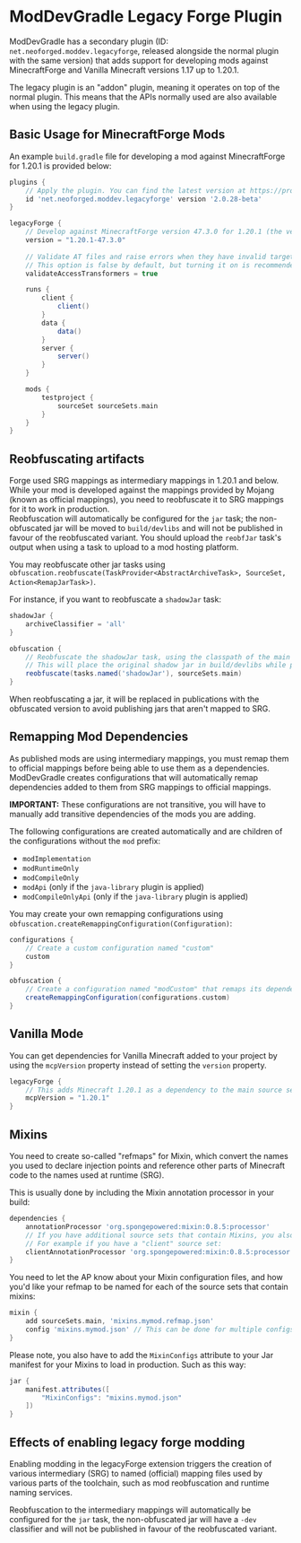 # ModDevGradle Legacy Forge Plugin
ModDevGradle has a secondary plugin (ID: `net.neoforged.moddev.legacyforge`, released alongside the normal plugin with the same version)
that adds support for developing mods against MinecraftForge and Vanilla Minecraft versions 1.17 up to 1.20.1.  

The legacy plugin is an "addon" plugin, meaning it operates on top of the normal plugin. This means that the APIs normally used
are also available when using the legacy plugin.

## Basic Usage for MinecraftForge Mods
An example `build.gradle` file for developing a mod against MinecraftForge for 1.20.1 is provided below:
```groovy
plugins {
    // Apply the plugin. You can find the latest version at https://projects.neoforged.net/neoforged/ModDevGradle
    id 'net.neoforged.moddev.legacyforge' version '2.0.28-beta'
}

legacyForge {
    // Develop against MinecraftForge version 47.3.0 for 1.20.1 (the versions can be found at https://files.minecraftforge.net/)
    version = "1.20.1-47.3.0"
    
    // Validate AT files and raise errors when they have invalid targets
    // This option is false by default, but turning it on is recommended
    validateAccessTransformers = true

    runs {
        client {
            client()
        }
        data {
            data()
        }
        server {
            server()
        }
    }

    mods {
        testproject {
            sourceSet sourceSets.main
        }
    }
}
```

## Reobfuscating artifacts
Forge used SRG mappings as intermediary mappings in 1.20.1 and below. While your mod is developed against the mappings provided
by Mojang (known as official mappings), you need to reobfuscate it to SRG mappings for it to work in production.  
Reobfuscation will automatically be configured for the `jar` task; the non-obfuscated jar will be moved to `build/devlibs`
and will not be published in favour of the reobfuscated variant. You should upload the `reobfJar` task's output when using a
task to upload to a mod hosting platform.

You may reobfuscate other jar tasks using `obfuscation.reobfuscate(TaskProvider<AbstractArchiveTask>, SourceSet, Action<RemapJarTask>)`.

For instance, if you want to reobfuscate a `shadowJar` task:
```groovy
shadowJar {
    archiveClassifier = 'all'
}

obfuscation {
    // Reobfuscate the shadowJar task, using the classpath of the main sourceset for properly remapping inherited members
    // This will place the original shadow jar in build/devlibs while putting this reobfuscated version in build/libs
    reobfuscate(tasks.named('shadowJar'), sourceSets.main)
}
```

When reobfuscating a jar, it will be replaced in publications with the obfuscated version to avoid publishing jars that aren't mapped to SRG.

## Remapping Mod Dependencies
As published mods are using intermediary mappings, you must remap them to official mappings before being able to use them as a dependencies.  
ModDevGradle creates configurations that will automatically remap dependencies added to them from SRG mappings to official mappings.

**IMPORTANT:** These configurations are not transitive, you will have to manually add transitive dependencies of the mods you are adding.

The following configurations are created automatically and are children of the configurations without the `mod` prefix:
- `modImplementation`
- `modRuntimeOnly`
- `modCompileOnly`
- `modApi` (only if the `java-library` plugin is applied)
- `modCompileOnlyApi` (only if the `java-library` plugin is applied)

You may create your own remapping configurations using `obfuscation.createRemappingConfiguration(Configuration)`:
```groovy
configurations {
    // Create a custom configuration named "custom"
    custom
}

obfuscation {
    // Create a configuration named "modCustom" that remaps its dependencies and then adds them to the "custom" configuration
    createRemappingConfiguration(configurations.custom)
}
```

## Vanilla Mode

You can get dependencies for Vanilla Minecraft added to your project by using the `mcpVersion` property instead of
setting the `version` property.

```groovy
legacyForge {
    // This adds Minecraft 1.20.1 as a dependency to the main source set.
    mcpVersion = "1.20.1"
}
```

## Mixins

You need to create so-called "refmaps" for Mixin, which convert the names you used to declare injection points and reference other parts of Minecraft code to the names used at runtime (SRG).

This is usually done by including the Mixin annotation processor in your build:

```groovy
dependencies {
    annotationProcessor 'org.spongepowered:mixin:0.8.5:processor'
    // If you have additional source sets that contain Mixins, you also need to apply the AP to those
    // For example if you have a "client" source set:
    clientAnnotationProcessor 'org.spongepowered:mixin:0.8.5:processor'
}
```

You need to let the AP know about your Mixin configuration files, and how you'd like your refmap to be named for each 
of the source sets that contain mixins:

```groovy
mixin {
    add sourceSets.main, 'mixins.mymod.refmap.json'
    config 'mixins.mymod.json' // This can be done for multiple configs
}
```

Please note, you also have to add the `MixinConfigs` attribute to your Jar manifest for your Mixins to load in production. Such as this way:

```groovy
jar {
    manifest.attributes([
        "MixinConfigs": "mixins.mymod.json"
    ])
}
```

## Effects of enabling legacy forge modding

Enabling modding in the legacyForge extension triggers the creation of various intermediary (SRG) to named (official) mapping files used by various parts of the toolchain, such as
mod reobfuscation and runtime naming services.

Reobfuscation to the intermediary mappings will automatically be configured for the `jar` task, the non-obfuscated jar will have a `-dev` classifier
and will not be published in favour of the reobfuscated variant.
